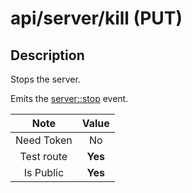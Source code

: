 # api/server/kill (PUT)

## Description

Stops the server.

Emits the [server::stop](../../03_Back-end_Modules/04_Pipe/Events.md#serverclose-event) event.

|    Note    |  Value  |
| :--------: | :-----: |
| Need Token |   No    |
| Test route | **Yes** |
| Is Public  | **Yes** |
